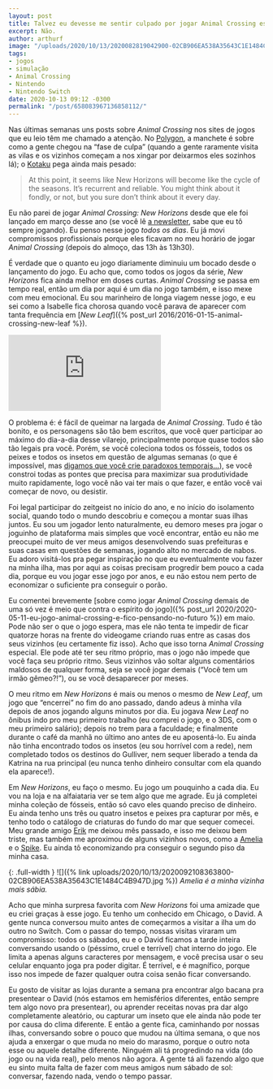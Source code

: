 ```yaml
---
layout: post
title: Talvez eu devesse me sentir culpado por jogar Animal Crossing esse tempo todo?
excerpt: Não.
author: arthurf
image: "/uploads/2020/10/13/2020082819042900-02CB906EA538A35643C1E1484C4B947D.jpg"
tags:
- jogos
- simulação
- Animal Crossing
- Nintendo
- Nintendo Switch
date: 2020-10-13 09:12 -0300
permalink: "/post/658083967136858112/"
---
```

Nas últimas semanas uns posts sobre *Animal Crossing* nos sites de jogos que eu leio têm me chamado a atenção. No [Polygon](https://www.polygon.com/2020/9/18/21445211/animal-crossing-new-horizons-guilt-trip-nintendo-email), a manchete é sobre como a gente chegou na “fase de culpa” (quando a gente raramente visita as vilas e os vizinhos começam a nos xingar por deixarmos eles sozinhos lá); o [Kotaku](https://kotaku.com/animal-crossing-new-horizons-six-months-later-1845146991) pega ainda mais pesado:

> At this point, it seems like New Horizons will become like the cycle of the seasons. It’s recurrent and reliable. You might think about it fondly, or not, but you sure don’t think about it every day.

Eu não parei de jogar *Animal Crossing: New Horizons* desde que ele foi lançado em março desse ano (se você lê [a newsletter](https://tinyletter.com/paomortadela), sabe que eu tô sempre jogando). Eu penso nesse jogo *todos os dias*. Eu já movi compromissos profissionais porque eles ficavam no meu horário de jogar *Animal Crossing* (depois do almoço, das 13h às 13h30).

É verdade que o quanto eu jogo diariamente diminuiu um bocado desde o lançamento do jogo. Eu acho que, como todos os jogos da série, *New Horizons* fica ainda melhor em doses curtas. *Animal Crossing* se passa em tempo real, então um dia por aqui é um dia no jogo também, e isso mexe com meu emocional. Eu sou marinheiro de longa viagem nesse jogo, e eu sei como a Isabelle fica chorosa quando você parava de aparecer com tanta frequência em [*New Leaf*]({% post_url 2016/2016-01-15-animal-crossing-new-leaf %}).

<iframe class="full-width" src="https://www.youtube.com/embed/_PiSliW4E0E" frameborder="0" allow="accelerometer; autoplay; clipboard-write; encrypted-media; gyroscope; picture-in-picture" allowfullscreen></iframe>

O problema é: é fácil de queimar na largada de *Animal Crossing*. Tudo é tão bonito, e os personagens são tão bem escritos, que você quer participar ao máximo do dia-a-dia desse vilarejo, principalmente porque quase todos são tão legais pra você. Porém, se você coleciona todos os fósseis, todos os peixes e todos os insetos em questão de algumas semanas (o que é impossível, mas [digamos que você crie paradoxos temporais…](https://www.ign.com/wikis/animal-crossing-new-horizons/Time_Travel_Guide)), se você constroi todas as pontes que precisa para maximizar sua produtividade muito rapidamente, logo você não vai ter mais o que fazer, e então você vai começar de novo, ou desistir.

Foi legal participar do zeitgeist no início do ano, e no início do isolamento social, quando todo o mundo descobriu e começou a montar suas ilhas juntos. Eu sou um jogador lento naturalmente, eu demoro meses pra jogar o joguinho de plataforma mais simples que você encontrar, então eu não me preocupei muito de ver meus amigos desenvolvendo suas prefeituras e suas casas em questões de semanas, jogando alto no mercado de nabos. Eu adoro visitá-los pra pegar inspiração no que eu eventualmente vou fazer na minha ilha, mas por aqui as coisas precisam progredir bem pouco a cada dia, porque eu vou jogar esse jogo por anos, e eu não estou nem perto de economizar o suficiente pra conseguir o porão.

Eu comentei brevemente [sobre como jogar *Animal Crossing* demais de uma só vez é meio que contra o espírito do jogo]({% post_url 2020/2020-05-11-eu-jogo-animal-crossing-e-fico-pensando-no-futuro %}) em maio. Pode não ser o que o jogo espera, mas ele não tenta te impedir de ficar quatorze horas na frente do videogame criando ruas entre as casas dos seus vizinhos (eu certamente fiz isso). Acho que isso torna *Animal Crossing* especial. Ele pode até ter seu ritmo próprio, mas o jogo não impede que você faça seu próprio ritmo. Seus vizinhos vão soltar alguns comentários maldosos de qualquer forma, seja se você jogar demais (“Você tem um irmão gêmeo?!”), ou se você desaparecer por meses.

O meu ritmo em *New Horizons* é mais ou menos o mesmo de *New Leaf*, um jogo que “encerrei” no fim do ano passado, dando adeus à minha vila depois de anos jogando alguns minutos por dia. Eu jogava *New Leaf* no ônibus indo pro meu primeiro trabalho (eu comprei o jogo, e o 3DS, com o meu primeiro salário); depois no trem para a faculdade; e finalmente durante o café da manhã no último ano antes de eu aposentá-lo. Eu ainda não tinha encontrado todos os insetos (eu sou horrível com a rede), nem completado todos os destinos do Gulliver, nem sequer liberado a tenda da Katrina na rua principal (eu nunca tenho dinheiro consultar com ela quando ela aparece!).

Em *New Horizons*, eu faço o mesmo. Eu jogo um pouquinho a cada dia. Eu vou na loja e na alfaiataria ver se tem algo que me agrade. Eu já completei minha coleção de fósseis, então só cavo eles quando preciso de dinheiro. Eu ainda tenho uns três ou quatro insetos e peixes pra capturar por mês, e tenho todo o catálogo de criaturas do fundo do mar que sequer comecei. Meu grande amigo [Erik](https://nookipedia.com/wiki/Erik) me deixou mês passado, e isso me deixou bem triste, mas também me aproximou de alguns vizinhos novos, como a [Amelia](https://nookipedia.com/wiki/Amelia) e o [Spike](https://nookipedia.com/wiki/Spike). Eu ainda tô economizando pra conseguir o segundo piso da minha casa.

{: .full-width }
![]({% link uploads/2020/10/13/2020092108363800-02CB906EA538A35643C1E1484C4B947D.jpg %})
_Amelia é a minha vizinha mais sábia._

Acho que minha surpresa favorita com *New Horizons* foi uma amizade que eu criei graças à esse jogo. Eu tenho um conhecido em Chicago, o David. A gente nunca conversou muito antes de começarmos a visitar a ilha um do outro no Switch. Com o passar do tempo, nossas visitas viraram um compromisso: todos os sábados, eu e o David ficamos a tarde inteira conversando usando o (péssimo, cruel e terrível) chat interno do jogo. Ele limita a apenas alguns caracteres por mensagem, e você precisa usar o seu celular enquanto joga pra poder digitar. É terrível, e é magnífico, porque isso nos impede de fazer qualquer outra coisa senão ficar conversando.

Eu gosto de visitar as lojas durante a semana pra encontrar algo bacana pra presentear o David (nós estamos em hemisférios diferentes, então sempre tem algo novo pra presentear), ou aprender receitas novas pra dar algo completamente aleatório, ou capturar um inseto que ele ainda não pode ter por causa do clima diferente. E então a gente fica, caminhando por nossas ilhas, conversando sobre o pouco que mudou na última semana, o que nos ajuda a enxergar o que muda no meio do marasmo, porque o outro nota esse ou aquele detalhe diferente. Ninguém ali tá progredindo na vida (do jogo ou na vida real), pelo menos não agora. A gente tá ali fazendo algo que eu sinto muita falta de fazer com meus amigos num sábado de sol: conversar, fazendo nada, vendo o tempo passar.
